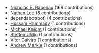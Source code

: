 * [Nicholas E. Rabenau](https://github.com/nerab) (169 contributions)
* [Nathan Lee](https://github.com/X0nic) (8 contributions)
* dependabot(bot) (4 contributions)
* [Hossam Hammady](https://github.com/hammady) (1 contributions)
* [Michael Knight](https://github.com/miknight) (1 contributions)
* [Steffen Uhlig](https://github.com/suhlig) (1 contributions)
* [Vítor Galvão](https://github.com/vitorgalvao) (1 contributions)
* [Andrew Markle](https://github.com/andrewmarkle) (1 contributions)